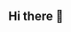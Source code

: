  ## Hi there 👋
                  
<!--                    
**VietNamNode/VietNamNode** is a ✨ _spec   ia l_  ✨ reposi t ory be cau se its `README. md` (this file) appears on your GitHub profile.   

Here are some ideas to get you started: 

- 🔭 I’m currently working on ...
- 🌱 I’m currently learning ...
- 👯 I’m looking to collaborate on ...
- 🤔 I’m looking for help with ...
- 💬 Ask me about ...
- 📫 How to reach me: ...
- 😄 Pronouns: ...
- ⚡ Fun fact: ...
-->
